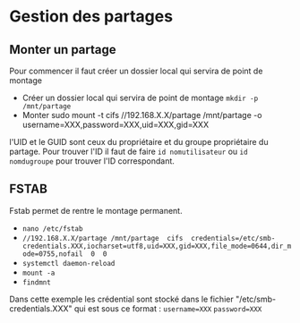 # Gestion des partages

## Monter un partage

Pour commencer il faut créer un dossier local qui servira de point de montage

* Créer un dossier local qui servira de point de montage `mkdir -p /mnt/partage`
* Monter sudo mount -t cifs //192.168.X.X/partage /mnt/partage -o username=XXX,password=XXX,uid=XXX,gid=XXX

l'UID et le GUID sont ceux du propriétaire et du groupe propriétaire du partage. Pour trouver l'ID il faut de faire `id nomutilisateur` ou `id nomdugroupe` pour trouver l'ID correspondant.

## FSTAB

Fstab permet de rentre le montage permanent.

* `nano /etc/fstab`
* `//192.168.X.X/partage /mnt/partage  cifs  credentials=/etc/smb-credentials.XXX,iocharset=utf8,uid=XXX,gid=XXX,file_mode=0644,dir_mode=0755,nofail  0  0`
* `systemctl daemon-reload`
* `mount -a`
* `findmnt`

Dans cette exemple les crédential sont stocké dans le fichier "/etc/smb-credentials.XXX" qui est sous ce format : 
`username=XXX`
`password=XXX`
